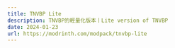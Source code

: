 ```yaml
---
title: TNVBP Lite
description: TNVBP的輕量化版本丨Lite version of TNVBP
date: 2024-01-23
url: https://modrinth.com/modpack/tnvbp-lite
---
```

